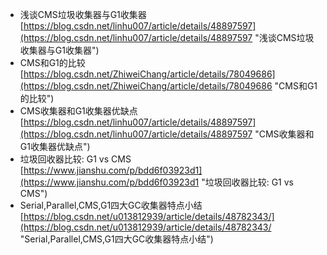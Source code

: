 - 浅谈CMS垃圾收集器与G1收集器<br>[https://blog.csdn.net/linhu007/article/details/48897597](https://blog.csdn.net/linhu007/article/details/48897597 "浅谈CMS垃圾收集器与G1收集器")
- CMS和G1的比较<br>[https://blog.csdn.net/ZhiweiChang/article/details/78049686](https://blog.csdn.net/ZhiweiChang/article/details/78049686 "CMS和G1的比较")
- CMS收集器和G1收集器优缺点<br>[https://blog.csdn.net/linhu007/article/details/48897597](https://blog.csdn.net/linhu007/article/details/48897597 "CMS收集器和G1收集器优缺点")
- 垃圾回收器比较: G1 vs CMS<br>[https://www.jianshu.com/p/bdd6f03923d1](https://www.jianshu.com/p/bdd6f03923d1 "垃圾回收器比较: G1 vs CMS")
- Serial,Parallel,CMS,G1四大GC收集器特点小结<br>[https://blog.csdn.net/u013812939/article/details/48782343/](https://blog.csdn.net/u013812939/article/details/48782343/ "Serial,Parallel,CMS,G1四大GC收集器特点小结")